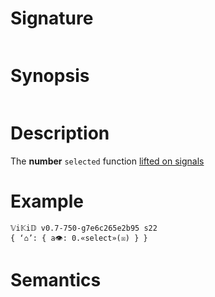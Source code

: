 # Signature
```vikid-signature
```

# Synopsis
```vikid-synopsis
```

# Description
The __number__ `selected` function [lifted on signals](/refman/concepts/pure_functions)

# Example
```vikid-script
𝕍i𝕂i𝔻 v0.7-750-g7e6c265e2b95 s22
{ ‘⌂’: { a👁: 0.«select»(☒) } }
```




# Semantics
